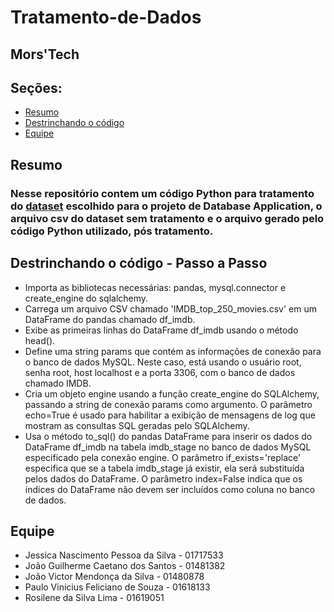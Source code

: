 # Tratamento-de-Dados
## Mors'Tech

## Seções:
- [Resumo](#Resumo)
- [Destrinchando o código](#Destrinchando-o-código---Passo-a-Passo)
- [Equipe](#equipe)



## Resumo
### Nesse repositório contem um código Python para tratamento do [dataset](https://www.kaggle.com/datasets/rajugc/imdb-top-250-movies-dataset) escolhido para o projeto de Database Application, o arquivo csv do dataset sem tratamento e o arquivo gerado pelo código Python utilizado, pós tratamento.

## Destrinchando o código - Passo a Passo

* Importa as bibliotecas necessárias: pandas, mysql.connector e create_engine do sqlalchemy.
* Carrega um arquivo CSV chamado 'IMDB_top_250_movies.csv' em um DataFrame do pandas chamado df_imdb.
* Exibe as primeiras linhas do DataFrame df_imdb usando o método head().
* Define uma string params que contém as informações de conexão para o banco de dados MySQL. Neste caso, está usando o usuário root, senha root, host localhost e a porta 3306, com o banco de dados chamado IMDB.
* Cria um objeto engine usando a função create_engine do SQLAlchemy, passando a string de conexão params como argumento. O parâmetro echo=True é usado para habilitar a exibição de mensagens de log que mostram as consultas SQL geradas pelo SQLAlchemy.
* Usa o método to_sql() do pandas DataFrame para inserir os dados do DataFrame df_imdb na tabela imdb_stage no banco de dados MySQL especificado pela conexão engine. O parâmetro if_exists='replace' especifica que se a tabela imdb_stage já existir, ela será substituída pelos dados do DataFrame. O parâmetro index=False indica que os índices do DataFrame não devem ser incluídos como coluna no banco de dados.

## Equipe

* Jessica Nascimento Pessoa da Silva - 01717533
* João Guilherme Caetano dos Santos - 01481382
* João Victor Mendonça da Silva - 01480878
* Paulo Vinícius Feliciano de Souza - 01618133
* Rosilene da Silva Lima - 01619051
